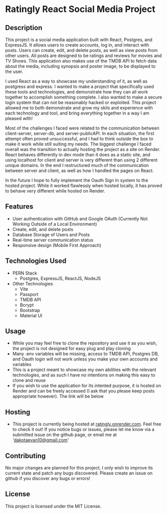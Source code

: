 # Ratingly React Social Media Project

## Description

This project is a social media application built with React, Postgres, and ExpressJS. It allows users to create accounts, log in, and interact with posts. Users can create, edit, and delete posts, as well as view posts from other users. All posts are designed to be ratings and reviews for movies and TV Shows. This application also makes use of the TMDB API to fetch data about the media, including synopsis and poster image, to be displayed to the user.

I used React as a way to showcase my understanding of it, as well as postgress and express. I wanted to make a project that specifically used these tools and technologies, and demonstrate how they can all work together to accomplish something complete. I also wanted to make a secure login system that can not be reasonably hacked or exploited. This project allowed me to both demonstrate and grow my skils and experience with each technology and tool, and bring everything together in a way I am pleased with!

Most of the challenges I faced were related to the communication between client-server, server-db, and server-publicAPI. In each situation, the first attempt often proved unsuccessful, and I had to think outside the box to make it work while still suiting my needs. The biggest challenge I faced overall was the transition to actually hosting the project as a site on Render. React behaves differently in dev mode than it does as a static site, and using localhost for client and server is very different than using 2 different unique domains. In the end I restructured much of the communication between server and client, as well as how I handled the pages on React.

In the future I hope to fully implement the Oauth Sign In system to the hosted project. While it worked flawlessly when hosted locally, it has proved to behave very different while hosted on Render.

## Features

- User authentication with GitHub and Google OAuth (Currently Not Working Outside of a Local Environment)
- Create, edit, and delete posts
- Database Storage of Users and Posts
- Real-time server communication status
- Responsive design (Mobile First Approach)

## Technologies Used

- PERN Stack
  - Postgres, ExpressJS, ReactJS, NodeJS
- Other Technologies
  - Vite
  - Passport
  - TMDB API
  - Bcrypt
  - Bootstrap
  - Material UI

## Usage

- While you may feel free to clone the repository and use it as you wish, the project is not designed for easy plug and play cloning
- Many .env variables will be missing, access to TMDB API, Postgres DB, and Oauth login will not work unless you make your own accounts and variables
- This is a project meant to showcase my own abilities with the relevant technologies, and as such I have no intentions on making this easy to clone and reuse
- If you wish to use the application for its intented purpose, it is hosted on Render and can be freely accessed (I ask that you please keep posts appropriate however). The link will be below

## Hosting

- This project is currently being hosted at [ratingly.onrender.com](https://ratingly.onrender.com). Feel free to check it out! If you notice bugs or issues, please let me know via a submitted issue on the github page, or email me at 'dakotaevan10@gmail.com'

## Contributing

No major changes are planned for this project, I only wish to improve its current state and patch any bugs discovered. Please create an issue on github if you discover any bugs or errors!

## License

This project is licensed under the MIT License.
